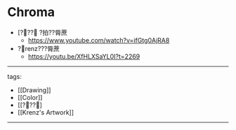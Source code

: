 ﻿---
layout: default
---

# Chroma

* [??? ?拍??脣蔗
  * https://www.youtube.com/watch?v=ifGtg0AjRA8
* ?renz???脣蔗
  * https://youtu.be/XfHLXSaYL0I?t=2269


---
tags:
  - [[Drawing]]
  - [[Color]]
  - [[???]
  - [[Krenz's Artwork]]
  
---

